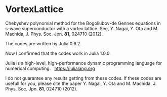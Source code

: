# VortexLattice
Chebyshev polynomial method for the Bogoliubov-de Gennes equations in s-wave superconductor with a vortex lattice. See, Y. Nagai, Y. Ota and M. Machida, J. Phys. Soc. Jpn. **81**, 024710 (2012).

The codes are written by Julia 0.6.2.

Now I confirmed that the codes work in Julia 1.0.0.


Julia is a high-level, high-performance dynamic programming language for numerical computing.   
https://julialang.org   

I do not guarantee any results getting from these codes. If these codes are usefull for you, please cite the paper Y. Nagai, Y. Ota and M. Machida, J. Phys. Soc. Jpn. **81**, 024710 (2012).
